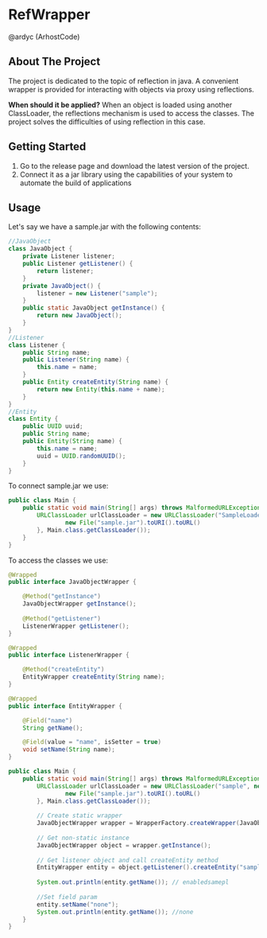 # RefWrapper
@ardyc (ArhostCode)

<!-- ABOUT THE PROJECT -->
## About The Project
The project is dedicated to the topic of reflection in java. A convenient wrapper is provided for interacting with objects via proxy using reflections.

**When should it be applied?** When an object is loaded using another ClassLoader, the reflections mechanism is used to access the classes. The project solves the difficulties of using reflection in this case.

<!-- GETTING STARTED -->
## Getting Started

1. Go to the release page and download the latest version of the project.
2. Connect it as a jar library using the capabilities of your system to automate the build of applications

<!-- USAGE EXAMPLES -->
## Usage

Let's say we have a sample.jar with the following contents:

```java
//JavaObject
class JavaObject {
    private Listener listener;
    public Listener getListener() {
        return listener;
    }
    private JavaObject() {
        listener = new Listener("sample");
    }
    public static JavaObject getInstance() {
        return new JavaObject();
    }
}
//Listener
class Listener {
    public String name;
    public Listener(String name) {
        this.name = name;
    }
    public Entity createEntity(String name) {
        return new Entity(this.name + name);
    }
}
//Entity
class Entity {
    public UUID uuid;
    public String name;
    public Entity(String name) {
        this.name = name;
        uuid = UUID.randomUUID();
    }
}


```

To connect sample.jar we use:
```java
public class Main {
    public static void main(String[] args) throws MalformedURLException, ClassNotFoundException {
        URLClassLoader urlClassLoader = new URLClassLoader("SampleLoader", new URL[]{
                new File("sample.jar").toURI().toURL()
        }, Main.class.getClassLoader());
    }
}
```

To access the classes we use:

```java
@Wrapped
public interface JavaObjectWrapper {

    @Method("getInstance")
    JavaObjectWrapper getInstance();
    
    @Method("getListener")
    ListenerWrapper getListener();
}

@Wrapped
public interface ListenerWrapper {

    @Method("createEntity")
    EntityWrapper createEntity(String name);
}

@Wrapped
public interface EntityWrapper {

    @Field("name")
    String getName();

    @Field(value = "name", isSetter = true)
    void setName(String name);
}

public class Main {
    public static void main(String[] args) throws MalformedURLException, ClassNotFoundException {
        URLClassLoader urlClassLoader = new URLClassLoader("sample", new URL[]{
                new File("sample.jar").toURI().toURL()
        }, Main.class.getClassLoader());
        
        // Create static wrapper
        JavaObjectWrapper wrapper = WrapperFactory.createWrapper(JavaObjectWrapper.class, urlClassLoader, "space.ardyc.test.JavaObject");
        
        // Get non-static instance
        JavaObjectWrapper object = wrapper.getInstance();
        
        // Get listener object and call createEntity method
        EntityWrapper entity = object.getListener().createEntity("sample");
        
        System.out.println(entity.getName()); // enabledsamepl
        
        //Set field param
        entity.setName("none");
        System.out.println(entity.getName()); //none
    }
}
```